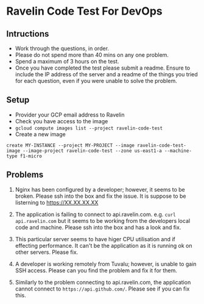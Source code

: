 Ravelin Code Test For DevOps
============================

## Intructions
- Work through the questions, in order.
- Please do not spend more than 40 mins on any one problem.
- Spend a maximum of 3 hours on the test.
- Once you have completed the test please submit a readme. Ensure to include the IP address of the server and a readme of the things you tried for each question, even if you were unable to solve the problem.

## Setup
* Provider your GCP email address to Ravelin
* Check you have access to the image
* `gcloud compute images list --project ravelin-code-test`
* Create a new image
```
create MY-INSTANCE --project MY-PROJECT --image ravelin-code-test-image --image-project ravelin-code-test --zone us-east1-a --machine-type f1-micro
```

## Problems
1. Nginx has been configured by a developer; however, it seems to be broken. Please ssh into the box and fix the issue. It is suppose to be listerning to https://XX.XX.XX.XX

2. The application is failing to connect to api.ravelin.com. e.g. `curl api.ravelin.com` but it seems to be working from the developers local code and machine. Please ssh into the box and has a look and fix.

3. This particular server seems to have higer CPU utilisation and if effecting performance. It can't be the application as it is running ok on other servers. Please fix.

4. A developer is working remotely from Tuvalu; however, is unable to gain SSH access. Please can you find the problem and fix it for them.

5. Similarly to the problem connecting to api.ravelin.com, the application cannot connect to `https://api.github.com/`. Please see if you can fix this.
